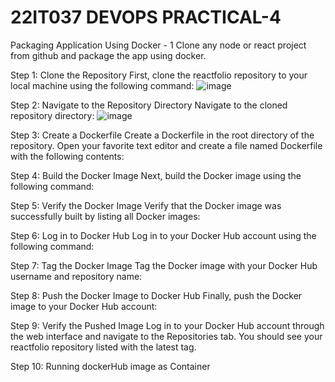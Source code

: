 # 22IT037 DEVOPS PRACTICAL-4
Packaging Application Using Docker - 1
 Clone any node or react project from github and package the app using docker.


Step 1:
Clone the Repository First, clone the reactfolio repository to your local machine using the following command:
 ![image](https://github.com/user-attachments/assets/bc266031-0204-4968-8ef6-c8ab28e7e3e4)



Step 2:
Navigate to the Repository Directory Navigate to the cloned repository directory:
 ![image](https://github.com/user-attachments/assets/e18b15a1-f533-4530-bae4-8cb4a2703b8e)



Step 3:
Create a Dockerfile Create a Dockerfile in the root directory of the repository. Open your favorite text editor and create a file named Dockerfile with the following contents:
 

Step 4:
Build the Docker Image Next, build the Docker image using the following command:
 


Step 5:
Verify the Docker Image Verify that the Docker image was successfully built by listing all Docker images:
 

Step 6:
Log in to Docker Hub Log in to your Docker Hub account using the following command:
 


Step 7:
Tag the Docker Image Tag the Docker image with your Docker Hub username and repository name:


 


Step 8:
Push the Docker Image to Docker Hub Finally, push the Docker image to your Docker Hub account:
 

Step 9:
Verify the Pushed Image Log in to your Docker Hub account through the web interface and navigate to the Repositories tab. You should see your reactfolio repository listed with the latest tag.

 
Step 10:
Running dockerHub image as Container
 

 


 

 

